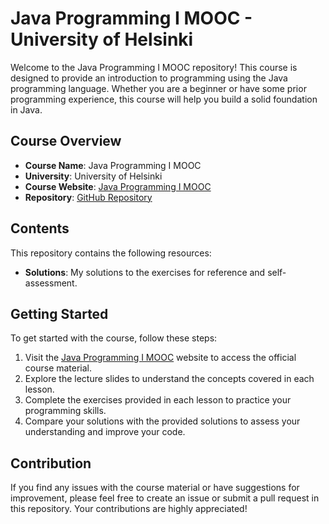 # Java Programming I MOOC - University of Helsinki

Welcome to the Java Programming I MOOC repository! This course is designed to provide an introduction to programming using the Java programming language. Whether you are a beginner or have some prior programming experience, this course will help you build a solid foundation in Java.

## Course Overview

- **Course Name**: Java Programming I MOOC
- **University**: University of Helsinki
- **Course Website**: [Java Programming I MOOC](https://java-programming.mooc.fi/)
- **Repository**: [GitHub Repository](https://github.com/your-username/java-programming-1)

## Contents

This repository contains the following resources:


- **Solutions**: My solutions to the exercises for reference and self-assessment.


## Getting Started

To get started with the course, follow these steps:

1. Visit the [Java Programming I MOOC](https://java-programming.mooc.fi/) website to access the official course material.
2. Explore the lecture slides to understand the concepts covered in each lesson.
3. Complete the exercises provided in each lesson to practice your programming skills.
4. Compare your solutions with the provided solutions to assess your understanding and improve your code.

## Contribution

If you find any issues with the course material or have suggestions for improvement, please feel free to create an issue or submit a pull request in this repository. Your contributions are highly appreciated!

